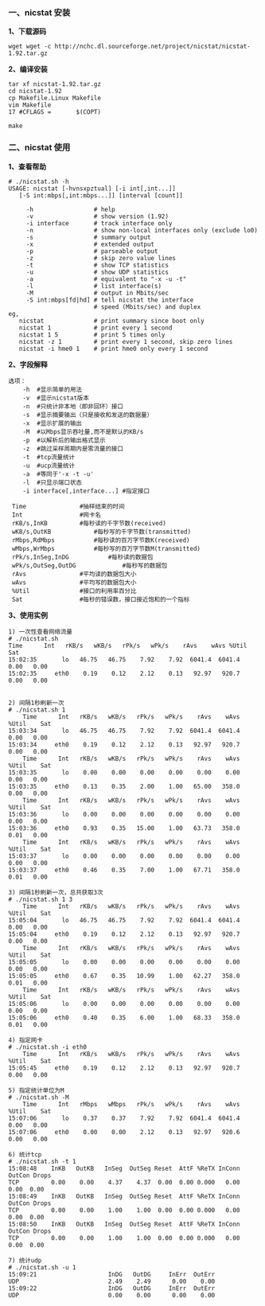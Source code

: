 ### 一、nicstat 安装
**1、下载源码**

    wget wget -c http://nchc.dl.sourceforge.net/project/nicstat/nicstat-1.92.tar.gz

**2、编译安装**

    tar xf nicstat-1.92.tar.gz
    cd nicstat-1.92
    cp Makefile.Linux Makefile
    vim Makefile
    17 #CFLAGS =       $(COPT)
    
    make

### 二、nicstat 使用
**1、查看帮助**

    # ./nicstat.sh -h
    USAGE: nicstat [-hvnsxpztual] [-i int[,int...]]
       [-S int:mbps[,int:mbps...]] [interval [count]]
    
         -h                 # help
         -v                 # show version (1.92)
         -i interface       # track interface only
         -n                 # show non-local interfaces only (exclude lo0)
         -s                 # summary output
         -x                 # extended output
         -p                 # parseable output
         -z                 # skip zero value lines
         -t                 # show TCP statistics
         -u                 # show UDP statistics
         -a                 # equivalent to "-x -u -t"
         -l                 # list interface(s)
         -M                 # output in Mbits/sec
         -S int:mbps[fd|hd] # tell nicstat the interface
                            # speed (Mbits/sec) and duplex
    eg,
       nicstat              # print summary since boot only
       nicstat 1            # print every 1 second
       nicstat 1 5          # print 5 times only
       nicstat -z 1         # print every 1 second, skip zero lines
       nicstat -i hme0 1    # print hme0 only every 1 second

**2、字段解释**

    选项：
        -h	#显示简单的用法
        -v	#显示nicstat版本
        -n	#只统计非本地（即非回环）接口
        -s	#显示摘要输出（只是接收和发送的数据量）
        -x	#显示扩展的输出
        -M	#以Mbps显示吞吐量,而不是默认的KB/s
        -p	#以解析后的输出格式显示
        -z	#跳过采样周期内是零流量的接口
        -t	#tcp流量统计
        -u	#ucp流量统计
        -a	#等同于'-x -t -u'
        -l	#只显示端口状态
        -i interface[,interface...]	#指定接口
        
     Time				#抽样结束的时间 
     Int				#网卡名
     rKB/s,InKB			#每秒读的千字节数(received)
     wKB/s,OutKB			#每秒写的千字节数(transmitted)
     rMbps,RdMbps			#每秒读的百万字节数K(received)
     wMbps,WrMbps			#每秒写的百万字节数M(transmitted)
     rPk/s,InSeg,InDG	        #每秒读的数据包
     wPk/s,OutSeg,OutDG             #每秒写的数据包
     rAvs				#平均读的数据包大小
     wAvs				#平均写的数据包大小
     %Util				#接口的利用率百分比
     Sat				#每秒的错误数，接口接近饱和的一个指标
    
**3、使用实例**

    1) 一次性查看网络流量
    # ./nicstat.sh 
    Time      Int   rKB/s   wKB/s   rPk/s   wPk/s    rAvs    wAvs %Util    Sat
    15:02:35       lo   46.75   46.75    7.92    7.92  6041.4  6041.4  0.00   0.00
    15:02:35     eth0    0.19    0.12    2.12    0.13   92.97   920.7  0.00   0.00
    
    
    2) 间隔1秒刷新一次
    # ./nicstat.sh 1
        Time      Int   rKB/s   wKB/s   rPk/s   wPk/s    rAvs    wAvs %Util    Sat
    15:03:34       lo   46.75   46.75    7.92    7.92  6041.4  6041.4  0.00   0.00
    15:03:34     eth0    0.19    0.12    2.12    0.13   92.97   920.7  0.00   0.00
        Time      Int   rKB/s   wKB/s   rPk/s   wPk/s    rAvs    wAvs %Util    Sat
    15:03:35       lo    0.00    0.00    0.00    0.00    0.00    0.00  0.00   0.00
    15:03:35     eth0    0.13    0.35    2.00    1.00   65.00   358.0  0.00   0.00
        Time      Int   rKB/s   wKB/s   rPk/s   wPk/s    rAvs    wAvs %Util    Sat
    15:03:36       lo    0.00    0.00    0.00    0.00    0.00    0.00  0.00   0.00
    15:03:36     eth0    0.93    0.35   15.00    1.00   63.73   358.0  0.01   0.00
        Time      Int   rKB/s   wKB/s   rPk/s   wPk/s    rAvs    wAvs %Util    Sat
    15:03:37       lo    0.00    0.00    0.00    0.00    0.00    0.00  0.00   0.00
    15:03:37     eth0    0.46    0.35    7.00    1.00   67.71   358.0  0.01   0.00
    
    3) 间隔1秒刷新一次，总共获取3次
    # ./nicstat.sh 1 3
        Time      Int   rKB/s   wKB/s   rPk/s   wPk/s    rAvs    wAvs %Util    Sat
    15:05:04       lo   46.75   46.75    7.92    7.92  6041.4  6041.4  0.00   0.00
    15:05:04     eth0    0.19    0.12    2.12    0.13   92.97   920.7  0.00   0.00
        Time      Int   rKB/s   wKB/s   rPk/s   wPk/s    rAvs    wAvs %Util    Sat
    15:05:05       lo    0.00    0.00    0.00    0.00    0.00    0.00  0.00   0.00
    15:05:05     eth0    0.67    0.35   10.99    1.00   62.27   358.0  0.01   0.00
        Time      Int   rKB/s   wKB/s   rPk/s   wPk/s    rAvs    wAvs %Util    Sat
    15:05:06       lo    0.00    0.00    0.00    0.00    0.00    0.00  0.00   0.00
    15:05:06     eth0    0.40    0.35    6.00    1.00   68.33   358.0  0.01   0.00

    4) 指定网卡
    # ./nicstat.sh -i eth0
        Time      Int   rKB/s   wKB/s   rPk/s   wPk/s    rAvs    wAvs %Util    Sat
    15:05:45     eth0    0.19    0.12    2.12    0.13   92.97   920.7  0.00   0.00

    5) 指定统计单位为M
    # ./nicstat.sh -M 
        Time      Int   rMbps   wMbps   rPk/s   wPk/s    rAvs    wAvs %Util    Sat
    15:07:06       lo    0.37    0.37    7.92    7.92  6041.4  6041.4  0.00   0.00
    15:07:06     eth0    0.00    0.00    2.12    0.13   92.97   920.6  0.00   0.00
    
    6) 统计tcp
    # ./nicstat.sh -t 1
    15:08:48    InKB   OutKB   InSeg  OutSeg Reset  AttF %ReTX InConn OutCon Drops
    TCP         0.00    0.00    4.37    4.37  0.00  0.00 0.000   0.00   0.00  0.00
    15:08:49    InKB   OutKB   InSeg  OutSeg Reset  AttF %ReTX InConn OutCon Drops
    TCP         0.00    0.00    1.00    1.00  0.00  0.00 0.000   0.00   0.00  0.00
    15:08:50    InKB   OutKB   InSeg  OutSeg Reset  AttF %ReTX InConn OutCon Drops
    TCP         0.00    0.00    1.00    1.00  0.00  0.00 0.000   0.00   0.00  0.00
    
    7) 统计udp
    # ./nicstat.sh -u 1
    15:09:21                    InDG   OutDG     InErr  OutErr
    UDP                         2.49    2.49      0.00    0.00
    15:09:22                    InDG   OutDG     InErr  OutErr
    UDP                         0.00    0.00      0.00    0.00




